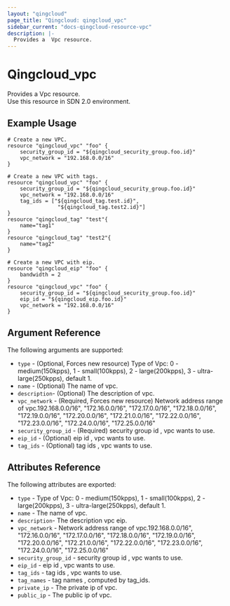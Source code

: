 ```yaml
---
layout: "qingcloud"
page_title: "Qingcloud: qingcloud_vpc"
sidebar_current: "docs-qingcloud-resource-vpc"
description: |-
  Provides a  Vpc resource.
---
```


# Qingcloud\_vpc

Provides a  Vpc resource.  
Use this resource in SDN 2.0 environment.

## Example Usage

```
# Create a new VPC.
resource "qingcloud_vpc" "foo" {
	security_group_id = "${qingcloud_security_group.foo.id}"
	vpc_network = "192.168.0.0/16"
}
```
```
# Create a new VPC with tags.
resource "qingcloud_vpc" "foo" {
	security_group_id = "${qingcloud_security_group.foo.id}"
	vpc_network = "192.168.0.0/16"
	tag_ids = ["${qingcloud_tag.test.id}",
				"${qingcloud_tag.test2.id}"]
}
resource "qingcloud_tag" "test"{
	name="tag1"
}
resource "qingcloud_tag" "test2"{
	name="tag2"
}
```
```
# Create a new VPC with eip.
resource "qingcloud_eip" "foo" {
    bandwidth = 2
}
resource "qingcloud_vpc" "foo" {
	security_group_id = "${qingcloud_security_group.foo.id}"
	eip_id = "${qingcloud_eip.foo.id}"
	vpc_network = "192.168.0.0/16"
}
```
## Argument Reference

The following arguments are supported:

* `type` - (Optional, Forces new resource) Type of Vpc: 0 - medium(150kpps), 1 - small(100kpps), 2 - large(200kpps), 3 - ultra-large(250kpps), default 1.
* `name` - (Optional) The name of vpc.
* `description`- (Optional) The description of vpc.
* `vpc_network` - (Required, Forces new resource) Network address range of vpc.192.168.0.0/16", "172.16.0.0/16", "172.17.0.0/16",
                                                                               					"172.18.0.0/16", "172.19.0.0/16", "172.20.0.0/16", "172.21.0.0/16", "172.22.0.0/16",
                                                                               					"172.23.0.0/16", "172.24.0.0/16", "172.25.0.0/16"
* `security_group_id` - (Required) security group id , vpc wants to use.   
* `eip_id` - (Optional) eip id , vpc wants to use.                                                         
* `tag_ids` - (Optional) tag ids , vpc wants to use.
## Attributes Reference

The following attributes are exported:

* `type` - Type of Vpc: 0 - medium(150kpps), 1 - small(100kpps), 2 - large(200kpps), 3 - ultra-large(250kpps), default 1.
* `name` - The name of vpc.
* `description`- The description vpc eip.
* `vpc_network` - Network address range of vpc.192.168.0.0/16", "172.16.0.0/16", "172.17.0.0/16",
                                                                               					"172.18.0.0/16", "172.19.0.0/16", "172.20.0.0/16", "172.21.0.0/16", "172.22.0.0/16",
                                                                               					"172.23.0.0/16", "172.24.0.0/16", "172.25.0.0/16"
* `security_group_id` - security group id , vpc wants to use.
* `eip_id` - eip id , vpc wants to use.                                                         
* `tag_ids` - tag ids , vpc wants to use.
* `tag_names` - tag names , computed by tag_ids.
* `private_ip` - The private ip of vpc.
* `public_ip` - The public ip of vpc.
